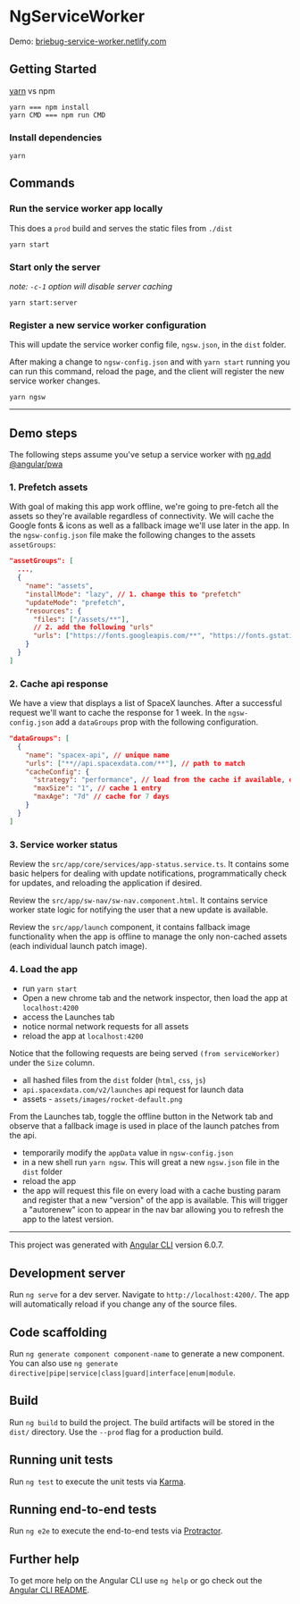 # NgServiceWorker

Demo: [briebug-service-worker.netlify.com](https://briebug-service-worker.netlify.com)

## Getting Started

[yarn](https://yarnpkg.com/en/docs/install#mac-stable) vs npm

```shell
yarn === npm install
yarn CMD === npm run CMD
```

### Install dependencies

```shell
yarn
```

## Commands

### Run the service worker app locally

This does a `prod` build and serves the static files from `./dist`

```shell
yarn start
```

### Start only the server

_note: `-c-1` option will disable server caching_

```shell
yarn start:server
```

### Register a new service worker configuration

This will update the service worker config file, `ngsw.json`, in the `dist` folder.

After making a change to `ngsw-config.json` and with `yarn start` running you can run this command, reload the page, and the client will register the new service worker changes. 

```shell
yarn ngsw
```

---

## Demo steps

The following steps assume you've setup a service worker with [ng add  @angular/pwa](https://angular.io/guide/service-worker-getting-started#adding-a-service-worker-to-your-project)

### 1. Prefetch assets

With goal of making this app work offline, we're going to pre-fetch all the assets so they're available regardless of connectivity. We will cache the Google fonts & icons as well as a fallback image we'll use later in the app. In the `ngsw-config.json` file make the following changes to the assets `assetGroups`:

```json
"assetGroups": [
  ...,
  {
    "name": "assets",
    "installMode": "lazy", // 1. change this to "prefetch"
    "updateMode": "prefetch",
    "resources": {
      "files": ["/assets/**"],
      // 2. add the following "urls"
      "urls": ["https://fonts.googleapis.com/**", "https://fonts.gstatic.com/**"]
    }
  }
]
```

### 2. Cache api response

We have a view that displays a list of SpaceX launches. After a successful request we'll want to cache the response for 1 week. In the `ngsw-config.json` add a `dataGroups` prop with the following configuration.

```json
"dataGroups": [
  {
    "name": "spacex-api", // unique name
    "urls": ["**//api.spacexdata.com/**"], // path to match
    "cacheConfig": {
      "strategy": "performance", // load from the cache if available, otherwise network request
      "maxSize": "1", // cache 1 entry
      "maxAge": "7d" // cache for 7 days
    }
  }
]
```

### 3. Service worker status

Review the `src/app/core/services/app-status.service.ts`. It contains some basic helpers for dealing with update notifications, programmatically check for updates, and reloading the application if desired.

Review the `src/app/sw-nav/sw-nav.component.html`. It contains service worker state logic for notifying the user that a new update is available.

Review the `src/app/launch` component, it contains fallback image functionality when the app is offline to manage the only non-cached assets (each individual launch patch image).

### 4. Load the app

- run `yarn start`
- Open a new chrome tab and the network inspector, then load the app at `localhost:4200`
- access the Launches tab
- notice normal network requests for all assets
- reload the app at `localhost:4200`

Notice that the following requests are being served `(from serviceWorker)` under the `Size` column.

- all hashed files from the `dist` folder (`html`, `css`, `js`)
- `api.spacexdata.com/v2/launches` api request for launch data
- assets - `assets/images/rocket-default.png`

From the Launches tab, toggle the offline button in the Network tab and observe that a fallback image is used in place of the launch patches from the api.

- temporarily modify the `appData` value in `ngsw-config.json`
- in a new shell run `yarn ngsw`. This will great a new `ngsw.json` file in the `dist` folder
- reload the app
- the app will request this file on every load with a cache busting param and register that a new "version" of the app is available. This will trigger a "autorenew" icon to appear in the nav bar allowing you to refresh the app to the latest version.

---

This project was generated with [Angular CLI](https://github.com/angular/angular-cli) version 6.0.7.

## Development server

Run `ng serve` for a dev server. Navigate to `http://localhost:4200/`. The app will automatically reload if you change any of the source files.

## Code scaffolding

Run `ng generate component component-name` to generate a new component. You can also use `ng generate directive|pipe|service|class|guard|interface|enum|module`.

## Build

Run `ng build` to build the project. The build artifacts will be stored in the `dist/` directory. Use the `--prod` flag for a production build.

## Running unit tests

Run `ng test` to execute the unit tests via [Karma](https://karma-runner.github.io).

## Running end-to-end tests

Run `ng e2e` to execute the end-to-end tests via [Protractor](http://www.protractortest.org/).

## Further help

To get more help on the Angular CLI use `ng help` or go check out the [Angular CLI README](https://github.com/angular/angular-cli/blob/master/README.md).
